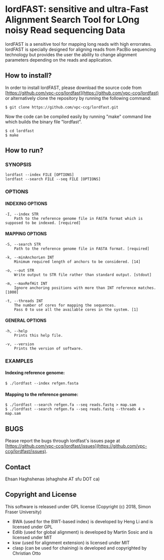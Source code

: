 # **lordFAST: sensitive and ultra-Fast Alignment Search Tool for LOng noisy Read sequencing Data**

lordFAST is a sensitive tool for mapping long reads with high errorrates.
lordFAST is specially designed for aligning reads from PacBio sequencing technology but provides the  user  the ability to change alignment parameters depending on the reads and application.

## How to install?
In order to install lordFAST, please download the source code from [https://github.com/vpc-ccg/lordfast](https://github.com/vpc-ccg/lordfast) or alternatively clone the repository by running the following command:

    $ git clone https://github.com/vpc-ccg/lordfast.git
Now the code can be compiled easily by running "make" command line which builds the binary file "lordfast".

    $ cd lordfast
    $ make

## How to run?

### SYNOPSIS

    lordfast --index FILE [OPTIONS]
    lordfast --search FILE --seq FILE [OPTIONS]

### OPTIONS
#### INDEXING OPTIONS

    -I, --index STR
        Path to the reference genome file in FASTA format which is supposed to be indexed. [required]

#### MAPPING OPTIONS
    -S, --search STR
        Path to the reference genome file in FASTA format. [required]

    -k, --minAnchorLen INT
        Minimum required length of anchors to be considered. [14]

    -o, --out STR
        Write output to STR file rather than standard output. [stdout]

    -m, --maxRefHit INT
        Ignore anchoring positions with more than INT reference matches. [1000]

    -t, --threads INT
        The number of cores for mapping the sequences.
        Pass 0 to use all the available cores in the system. [1]

#### GENERAL OPTIONS
    -h, --help
        Prints this help file.

    -v, --version
        Prints the version of software.


### EXAMPLES
#### Indexing reference genome:

    $ ./lordfast --index refgen.fasta

#### Mapping to the reference genome:

    $ ./lordfast --search refgen.fa --seq reads.fastq > map.sam
    $ ./lordfast --search refgen.fa --seq reads.fastq --threads 4 > map.sam

## BUGS
Please report the bugs through lordfast's issues page at [https://github.com/vpc-ccg/lordfast/issues](https://github.com/vpc-ccg/lordfast/issues).

## Contact
Ehsan Haghshenas (ehaghshe AT sfu DOT ca)

## Copyright and License
This software is released under GPL license (Copyright (c) 2018, Simon Fraser University)
- BWA (used for the BWT-based index) is developed by Heng Li and is licensed under GPL
- Edlib (used for global alignment) is developed by Martin Sosic and is licensed under MIT
- ksw (used for alignment extension) is licensed under MIT
- clasp (can be used for chaining) is developed and copyrighted by Christian Otto
